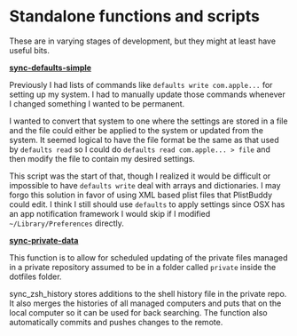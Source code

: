 # Standalone functions and scripts

These are in varying stages of development, but they might at least have useful
bits.

**[sync-defaults-simple](mods-available/base/functions/sync-defaults-simple)**

Previously I had lists of commands like `defaults write com.apple...` for setting up my system.
I had to manually update those commands whenever I changed something I wanted to be permanent.

I wanted to convert that system to one where the settings are stored in a file and the file could either be applied to the system or updated from the system.
It seemed logical to have the file format be the same as that used by `defaults read` so I could do `defaults read com.apple... > file` and then modify the file to contain my desired settings.

This script was the start of that, though I realized it would be difficult or impossible to have `defaults write` deal with arrays and dictionaries.
I may forgo this solution in favor of using XML based plist files that PlistBuddy could edit.
I think I still should use `defaults` to apply settings since OSX has an app notification framework I would skip if I modified `~/Library/Preferences` directly.

**[sync-private-data](mods-available/base/functions/sync-private-data)**

This function is to allow for scheduled updating of the private files managed in a private repository assumed to be in a folder called `private` inside the dotfiles folder.

sync_zsh_history stores additions to the shell history file in the private repo.
It also merges the histories of all managed computers and puts that on the local computer so it can be used for back searching.
The function also automatically commits and pushes changes to the remote.
